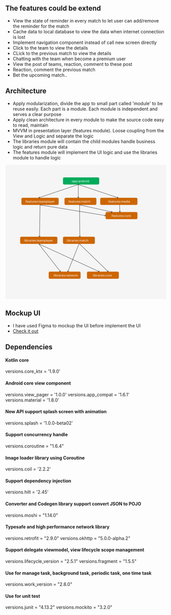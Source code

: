 ## The features could be extend
- View the state of reminder in every match to let user can add/remove the reminder for the match
- Cache data to local database to view the data when internet connection is lost
- Implement navigation component instead of call new screen directly
- Click to the team to view the details
- CLick to the previous match to view the details
- Chatting with the team when become a premium user
- View the post of teams, reaction, comment to these post
- Reaction, comment the previous match
- Bet the upcoming match..

## Architecture
- Apply modularization, divide the app to small part called 'module' to be reuse easily. Each part is a module. Each module is independent and serves a clear purpose
- Apply clean architecture in every module to make the source code easy to read, maintain
- MVVM in presentation layer (features module). Loose coupling from the View and Logic and separate the logic
- The libraries module will contain the child modules handle business logic and return pure data
- The features module will implement the UI logic and use the libraries module to handle logic

![img.png](img.png)

## Mockup UI
- I have used Figma to mockup the UI before implement the UI
- [Check it out](https://www.figma.com/file/HJqdg5GMYwGdusIN9eX1Tn/Zuju---UI-Mockup?node-id=0%3A1&t=F0oMzyRGSIfHJct7-1)

## Dependencies
#### Kotlin core
versions.core_ktx = '1.9.0'

#### Android core view component
versions.view_pager = '1.0.0'
versions.app_compat = '1.6.1'
versions.material = '1.8.0'

#### New API support splash screen with animation
versions.splash = '1.0.0-beta02'

#### Support concurrency handle
versions.coroutine = "1.6.4"

#### Image loader library using Coroutine
versions.coil = '2.2.2'

#### Support dependency injection
versions.hilt = '2.45'

#### Converter and Codegen library support convert JSON to POJO
versions.moshi = "1.14.0"

#### Typesafe and high performance network library
versions.retrofit = "2.9.0"
versions.okhttp = "5.0.0-alpha.2"

#### Support delegate viewmodel, view lifecycle scope management
versions.lifecycle_version = "2.5.1"
versions.fragment = "1.5.5"

#### Use for manage task, background task, periodic task, one time task
versions.work_version = "2.8.0"

#### Use for unit test
versions.junit = "4.13.2"
versions.mockito = "3.2.0"
